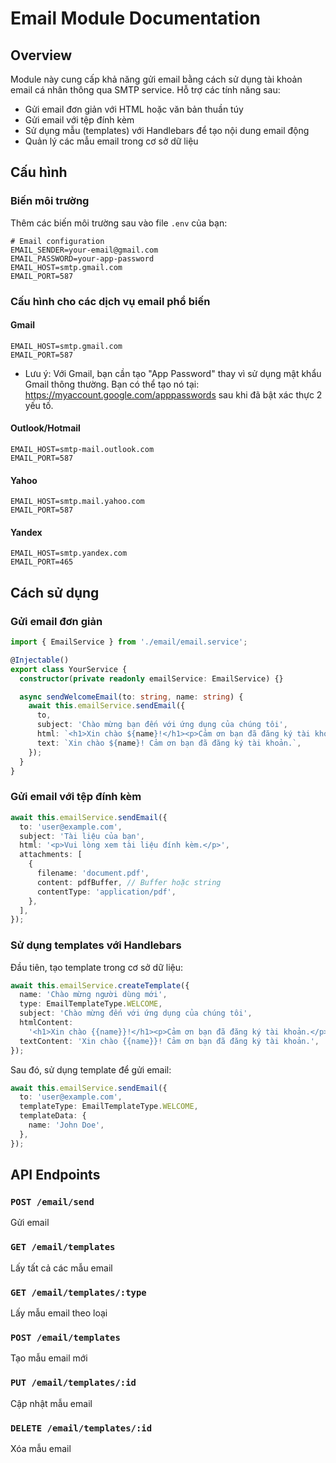 # Email Module Documentation

## Overview

Module này cung cấp khả năng gửi email bằng cách sử dụng tài khoản email cá nhân thông qua SMTP service. Hỗ trợ các tính năng sau:

- Gửi email đơn giản với HTML hoặc văn bản thuần túy
- Gửi email với tệp đính kèm
- Sử dụng mẫu (templates) với Handlebars để tạo nội dung email động
- Quản lý các mẫu email trong cơ sở dữ liệu

## Cấu hình

### Biến môi trường

Thêm các biến môi trường sau vào file `.env` của bạn:

```
# Email configuration
EMAIL_SENDER=your-email@gmail.com
EMAIL_PASSWORD=your-app-password
EMAIL_HOST=smtp.gmail.com
EMAIL_PORT=587
```

### Cấu hình cho các dịch vụ email phổ biến

#### Gmail

```
EMAIL_HOST=smtp.gmail.com
EMAIL_PORT=587
```

- Lưu ý: Với Gmail, bạn cần tạo "App Password" thay vì sử dụng mật khẩu Gmail thông thường. Bạn có thể tạo nó tại: https://myaccount.google.com/apppasswords sau khi đã bật xác thực 2 yếu tố.

#### Outlook/Hotmail

```
EMAIL_HOST=smtp-mail.outlook.com
EMAIL_PORT=587
```

#### Yahoo

```
EMAIL_HOST=smtp.mail.yahoo.com
EMAIL_PORT=587
```

#### Yandex

```
EMAIL_HOST=smtp.yandex.com
EMAIL_PORT=465
```

## Cách sử dụng

### Gửi email đơn giản

```typescript
import { EmailService } from './email/email.service';

@Injectable()
export class YourService {
  constructor(private readonly emailService: EmailService) {}

  async sendWelcomeEmail(to: string, name: string) {
    await this.emailService.sendEmail({
      to,
      subject: 'Chào mừng bạn đến với ứng dụng của chúng tôi',
      html: `<h1>Xin chào ${name}!</h1><p>Cảm ơn bạn đã đăng ký tài khoản.</p>`,
      text: `Xin chào ${name}! Cảm ơn bạn đã đăng ký tài khoản.`,
    });
  }
}
```

### Gửi email với tệp đính kèm

```typescript
await this.emailService.sendEmail({
  to: 'user@example.com',
  subject: 'Tài liệu của bạn',
  html: '<p>Vui lòng xem tài liệu đính kèm.</p>',
  attachments: [
    {
      filename: 'document.pdf',
      content: pdfBuffer, // Buffer hoặc string
      contentType: 'application/pdf',
    },
  ],
});
```

### Sử dụng templates với Handlebars

Đầu tiên, tạo template trong cơ sở dữ liệu:

```typescript
await this.emailService.createTemplate({
  name: 'Chào mừng người dùng mới',
  type: EmailTemplateType.WELCOME,
  subject: 'Chào mừng đến với ứng dụng của chúng tôi',
  htmlContent:
    '<h1>Xin chào {{name}}!</h1><p>Cảm ơn bạn đã đăng ký tài khoản.</p>',
  textContent: 'Xin chào {{name}}! Cảm ơn bạn đã đăng ký tài khoản.',
});
```

Sau đó, sử dụng template để gửi email:

```typescript
await this.emailService.sendEmail({
  to: 'user@example.com',
  templateType: EmailTemplateType.WELCOME,
  templateData: {
    name: 'John Doe',
  },
});
```

## API Endpoints

### `POST /email/send`

Gửi email

### `GET /email/templates`

Lấy tất cả các mẫu email

### `GET /email/templates/:type`

Lấy mẫu email theo loại

### `POST /email/templates`

Tạo mẫu email mới

### `PUT /email/templates/:id`

Cập nhật mẫu email

### `DELETE /email/templates/:id`

Xóa mẫu email
